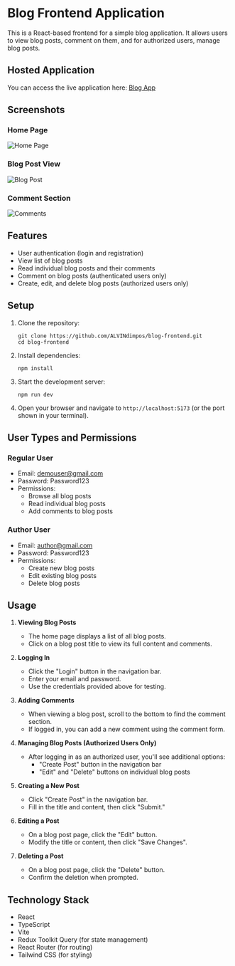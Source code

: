 # Blog Frontend Application

This is a React-based frontend for a simple blog application. It allows users to view blog posts, comment on them, and for authorized users, manage blog posts.

## Hosted Application

You can access the live application here: [Blog App](https://alvins-blog-hub.onrender.com/)

## Screenshots

### Home Page
![Home Page](blob:https://imgur.com/9370b077-7612-4776-8cc0-82e498033059)

### Blog Post View
![Blog Post](blob:https://imgur.com/2857edd8-aa6f-43c7-acde-f37ea0f86ff4)

### Comment Section
![Comments](https://i.imgur.com/N8alwi0.png)


## Features

- User authentication (login and registration)
- View list of blog posts
- Read individual blog posts and their comments
- Comment on blog posts (authenticated users only)
- Create, edit, and delete blog posts (authorized users only)

## Setup

1. Clone the repository:
   ```
   git clone https://github.com/ALVINdimpos/blog-frontend.git
   cd blog-frontend
   ```

2. Install dependencies:
   ```
   npm install
   ```

3. Start the development server:
   ```
   npm run dev
   ```

4. Open your browser and navigate to `http://localhost:5173` (or the port shown in your terminal).

## User Types and Permissions

### Regular User
- Email: demouser@gmail.com
- Password: Password123
- Permissions:
  - Browse all blog posts
  - Read individual blog posts
  - Add comments to blog posts

### Author User
- Email: author@gmail.com
- Password: Password123
- Permissions:
  - Create new blog posts
  - Edit existing blog posts
  - Delete blog posts

## Usage

1. **Viewing Blog Posts**
   - The home page displays a list of all blog posts.
   - Click on a blog post title to view its full content and comments.

2. **Logging In**
   - Click the "Login" button in the navigation bar.
   - Enter your email and password.
   - Use the credentials provided above for testing.

3. **Adding Comments**
   - When viewing a blog post, scroll to the bottom to find the comment section.
   - If logged in, you can add a new comment using the comment form.

4. **Managing Blog Posts (Authorized Users Only)**
   - After logging in as an authorized user, you'll see additional options:
     - "Create Post" button in the navigation bar
     - "Edit" and "Delete" buttons on individual blog posts

5. **Creating a New Post**
   - Click "Create Post" in the navigation bar.
   - Fill in the title and content, then click "Submit."

6. **Editing a Post**
   - On a blog post page, click the "Edit" button.
   - Modify the title or content, then click "Save Changes".

7. **Deleting a Post**
   - On a blog post page, click the "Delete" button.
   - Confirm the deletion when prompted.

## Technology Stack

- React
- TypeScript
- Vite
- Redux Toolkit Query (for state management)
- React Router (for routing)
- Tailwind CSS (for styling)
